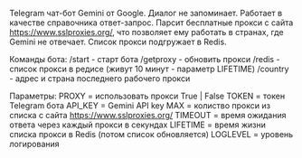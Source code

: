 Telegram чат-бот Gemini от Google.
Диалог не запоминает. Работает в качестве справочника ответ-запрос.
Парсит бесплатные прокси с сайта https://www.sslproxies.org/,
что позволяет ему работать в странах, где Gemini не отвечает.
Список прокси подгружает в Redis.

Команды бота:
/start - старт бота
/getproxy - обновить прокси
/redis - список прокси в редисе (живут 10 минут - параметр LIFETIME)
/country - адрес и страна последнего рабочего прокси

Параметры:
PROXY = использовать прокси True | False
TOKEN = токен Telegram бота
API_KEY = Gemini API key
MAX = колиство прокси из списка с сайта https://www.sslproxies.org/
TIMEOUT = время ожидания ответа через каждый прокси в секундах
LIFETIME = время жизни списка прокси в Redis (потом список обновляется)
LOGLEVEL = уровень логирования
